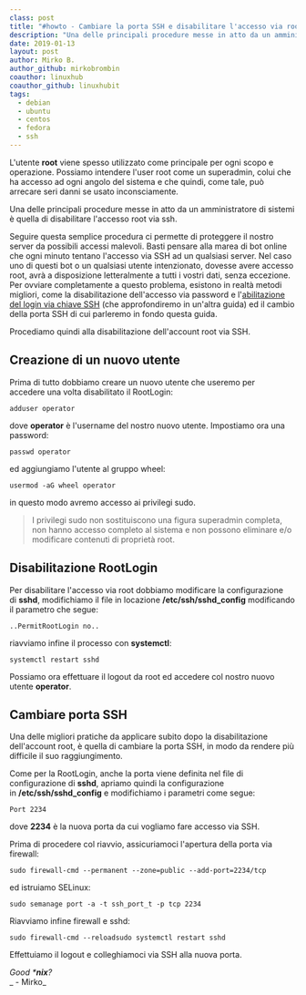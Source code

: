```yaml
---
class: post
title: "#howto - Cambiare la porta SSH e disabilitare l'accesso via root su Centos"
description: "Una delle principali procedure messe in atto da un amministratore di sistemi è quella di disabilitare l'accesso root via ssh."
date: 2019-01-13
layout: post
author: Mirko B.
author_github: mirkobrombin
coauthor: linuxhub
coauthor_github: linuxhubit
tags:
  - debian  
  - ubuntu  
  - centos  
  - fedora  
  - ssh
---
```

L'utente **root** viene spesso utilizzato come principale per ogni scopo e operazione. Possiamo intendere l'user root come un superadmin, colui che ha accesso ad ogni angolo del sistema e che quindi, come tale, può arrecare seri danni se usato inconsciamente.

Una delle principali procedure messe in atto da un amministratore di sistemi è quella di disabilitare l'accesso root via ssh.

Seguire questa semplice procedura ci permette di proteggere il nostro server da possibili accessi malevoli. Basti pensare alla marea di bot online che ogni minuto tentano l'accesso via SSH ad un qualsiasi server. Nel caso uno di questi bot o un qualsiasi utente intenzionato, dovesse avere accesso root, avrà a disposizione letteralmente a tutti i vostri dati, senza eccezione. Per ovviare completamente a questo problema, esistono in realtà metodi migliori, come la disabilitazione dell'accesso via password e l'[abilitazione del login via chiave SSH](https://linuxhub.it/article/howto-autenticazione-chiave-ssh-su-server-centosfedoradebianubuntu-e-derivate) (che approfondiremo in un'altra guida) ed il cambio della porta SSH di cui parleremo in fondo questa guida.

Procediamo quindi alla disabilitazione dell'account root via SSH.

## Creazione di un nuovo utente

Prima di tutto dobbiamo creare un nuovo utente che useremo per accedere una volta disabilitato il RootLogin:

    adduser operator

dove **operator** è l'username del nostro nuovo utente. Impostiamo ora una password:

    passwd operator

ed aggiungiamo l'utente al gruppo wheel:

    usermod -aG wheel operator

in questo modo avremo accesso ai privilegi sudo.

> I privilegi sudo non sostituiscono una figura superadmin completa, non hanno accesso completo al sistema e non possono eliminare e/o modificare contenuti di proprietà root.

## Disabilitazione RootLogin

Per disabilitare l'accesso via root dobbiamo modificare la configurazione di **sshd**, modifichiamo il file in locazione **/etc/ssh/sshd_config** modificando il parametro che segue:

    ..PermitRootLogin no..

riavviamo infine il processo con **systemctl**:

    systemctl restart sshd

Possiamo ora effettuare il logout da root ed accedere col nostro nuovo utente **operator**.

## Cambiare porta SSH

Una delle migliori pratiche da applicare subito dopo la disabilitazione dell'account root, è quella di cambiare la porta SSH, in modo da rendere più difficile il suo raggiungimento.

Come per la RootLogin, anche la porta viene definita nel file di configurazione di **sshd**, apriamo quindi la configurazione in **/etc/ssh/sshd_config** e modifichiamo i parametri come segue:

    Port 2234

dove **2234** è la nuova porta da cui vogliamo fare accesso via SSH.

Prima di procedere col riavvio, assicuriamoci l'apertura della porta via firewall:

    sudo firewall-cmd --permanent --zone=public --add-port=2234/tcp

ed istruiamo SELinux:

    sudo semanage port -a -t ssh_port_t -p tcp 2234

Riavviamo infine firewall e sshd:

    sudo firewall-cmd --reloadsudo systemctl restart sshd

Effettuiamo il logout e colleghiamoci via SSH alla nuova porta.

_Good ***nix**?_  
_ - Mirko_